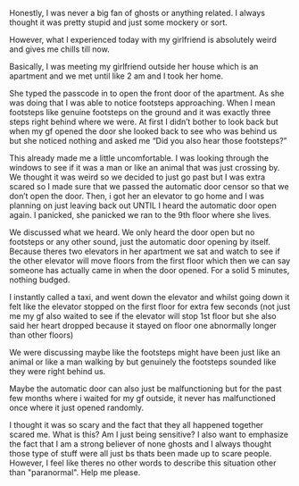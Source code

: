 Honestly, I was never a big fan of ghosts or anything related. I always thought it was pretty stupid and just some mockery or sort.

However, what I experienced today with my girlfriend is absolutely weird and gives me chills till now.

Basically, I was meeting my girlfriend outside her house which is an apartment and we met until like 2 am and I took her home.

She typed the passcode in to open the front door of the apartment. As she was doing that I was able to notice footsteps approaching. When I mean footsteps like genuine footsteps on the ground and it was exactly three steps right behind where we were. At first I didn’t bother to look back but when my gf opened the door she looked back to see who was behind us but she noticed nothing and asked me “Did you also hear those footsteps?”

This already made me a little uncomfortable. I was looking through the windows to see if it was a man or like an animal that was just crossing by. We thought it was weird so we decided to just go past but I was extra scared so I made sure that we passed the automatic door censor so that we don’t open the door. Then, i got her an elevator to go home and I was planning on just leaving back out UNTIL I heard the automatic door open again. I panicked, she panicked we ran to the 9th floor where she lives.

We discussed what we heard. We only heard the door open but no footsteps or any other sound, just the automatic door opening by itself. Because theres two elevators in her apartment we sat and watch to see if the other elevator will move floors from the first floor which then we can say someone has actually came in when the door opened. For a solid 5 minutes, nothing budged.

I instantly called a taxi, and went down the elevator and whilst going down it felt like the elevator stopped on the first floor for extra few seconds (not just me my gf also waited to see if the elevator will stop 1st floor but she also said her heart dropped because it stayed on floor one abnormally longer than other floors)

We were discussing maybe like the footsteps might have been just like an animal or like a man walking by but genuinely the footsteps sounded like they were right behind us.

Maybe the automatic door can also just be malfunctioning but for the past few months where i waited for my gf outside, it never has malfunctioned once where it just opened randomly.

I thought it was so scary and the fact that they all happened together scared me. What is this? Am I just being sensitive? I also want to emphasize the fact that I am a strong believer of none ghosts and I always thought those type of stuff were all just bs thats been made up to scare people. However, I feel like theres no other words to describe this situation other than "paranormal". Help me please.